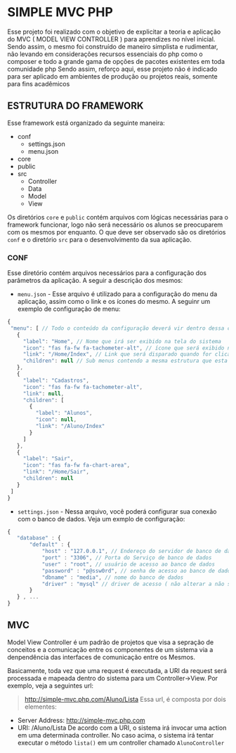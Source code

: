 # SIMPLE MVC PHP
Esse projeto foi realizado com o objetivo de explicitar a teoria e aplicação do MVC ( MODEL VIEW CONTROLLER ) para aprendizes no nível inicial. 
Sendo assim, o mesmo foi construído de maneiro simplista e rudimentar, não levando em considerações recursos essenciais do php como o composer e todo a grande gama de opções de pacotes existentes em toda comunidade php
Sendo assim, reforço aqui, esse projeto não é indicado para ser aplicado em ambientes de produção ou projetos reais, somente para fins acadêmicos

## ESTRUTURA DO FRAMEWORK
Esse framework está organizado da seguinte maneira:
* conf  
  * settings.json
  * menu.json
* core  
* public  
* src
  * Controller
  * Data
  * Model
  * View
  
Os diretórios `core` e `public` contém arquivos com lógicas necessárias para o framework funcionar, logo não será necessário os alunos se preocuparem com os mesmos por enquanto. 
O que deve ser observado são os diretórios `conf` e o diretório `src` para o desenvolvimento da sua aplicação.

### CONF
Esse diretório contém arquivos necessários para a configuração dos parâmetros da aplicação. A seguir a descrição dos mesmos:
 * `menu.json` - Esse arquivo é utilizado para a configuração do menu da aplicação, assim como o link e os ícones do mesmo. A seguinr um exemplo de configuração de menu:
 ```javascript
 {
  "menu": [ // Todo o conteúdo da configuração deverá vir dentro dessa chave
    {
      "label": "Home", // Nome que irá ser exibido na tela do sistema
      "icon": "fas fa-fw fa-tachometer-alt", // ícone que será exibido no meno basedo no font-awesome. Procurar os ícones disponíveis [clincando aqui](https://fontawesome.com/icons)
      "link": "/Home/Index", // Link que será disparado quando for clicado
      "children": null // Sub menus contendo a mesma estrutura que esta qe estou explicando. Lembrando que so poderá haver 1 nível do submenu
    },
    {
      "label": "Cadastros",
      "icon": "fas fa-fw fa-tachometer-alt",
      "link": null,
      "children": [
        {
          "label": "Alunos",
          "icon": null,
          "link": "/Aluno/Index"
        }
      ]
    },
    {
      "label": "Sair",
      "icon": "fas fa-fw fa-chart-area",
      "link": "/Home/Sair",
      "children": null
    }
  ]
}
 ```
 * `settings.json` - Nessa arquivo, você poderá configurar sua conexão com o banco de dados. Veja um exmplo de configuração:
 ```javascript
 {
    "database" : {
        "default" : {
            "host" : "127.0.0.1", // Endereço do servidor de banco de dados 
            "port" : "3306", // Porta do Serviço de banco de dados
            "user" : "root", // usuário de acesso ao banco de dados
            "password" : "p@ssw0rd", // senha de acesso ao banco de dados
            "dbname" : "media", // nome do banco de dados
            "driver" : "mysql" // driver de acesso ( não alterar a não ser que deseje trabalhar com outro SGBD )
        }
    } , ...
}
```

## MVC
Model View Controller é um padrão de projetos que visa a sepração de conceitos e a comunicação entre os componentes de um sistema via a denpendência das interfaces de comunicação entre os Mesmos.

Basicamente, toda vez que uma request é executada, a URI da request será processada e mapeada dentro do sistema para um Controller->View. Por exemplo, veja a seguintes url:
> http://simple-mvc.php.com/Aluno/Lista 
Essa url, é composta por dois elementes:
 * Server Address: http://simple-mvc.php.com
 * URI: /Aluno/Lista
De acordo com a URI, o sistema irá invocar uma action em uma determinada controller. No caso acima, o sistema irá tentar executar o método `lista()` em um controller chamado `AlunoController`
 
 
